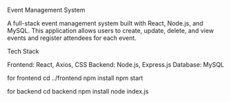 Event Management System

A full-stack event management system built with React, Node.js, and MySQL. This application allows users to create, update, delete, and view events and register attendees for each event.


Tech Stack

Frontend: React, Axios, CSS
Backend: Node.js, Express.js
Database: MySQL

for frontend
cd ../frontend
npm install
npm start

for backend
cd backend
npm install
node index.js








